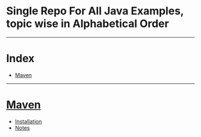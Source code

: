 # Single Repo For All Java Examples, topic wise in Alphabetical Order
------
# Index
* [Maven](#maven)
------
# [Maven](maven)
* [Installation](maven/installation.md)
* [Notes](maven/notes.md)